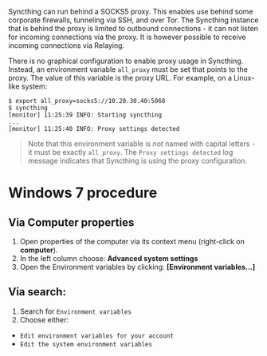 Syncthing can run behind a SOCKS5 proxy. This enables use behind some corporate firewalls, tunneling via SSH, and over Tor. The Syncthing instance that is behind the proxy is limited to outbound connections - it can not listen for incoming connections via the proxy. It is however possible to receive incoming connections via Relaying.

There is no graphical configuration to enable proxy usage in Syncthing. Instead, an environment variable `all_proxy` must be set that points to the proxy. The value of this variable is the proxy URL. For example, on a Linux-like system:

```shell
$ export all_proxy=socks5://10.20.30.40:5060
$ syncthing
[monitor] 11:25:39 INFO: Starting syncthing
...
[monitor] 11:25:40 INFO: Proxy settings detected
```

> Note that this environment variable is _not_ named with capital letters - it must be exactly `all_proxy`. The `Proxy settings detected` log message indicates that Syncthing is using the proxy configuration.

# Windows 7 procedure

## Via Computer properties
1. Open properties of the computer via its context menu (right-click on **computer**).
2. In the left column choose: **Advanced system settings**
3. Open the Environment variables by clicking: **[Environment variables...]**

## Via search:
1. Search for `Environment variables`
2. Choose either:
  - `Edit environment variables for your account`
  - `Edit the system environment variables`
